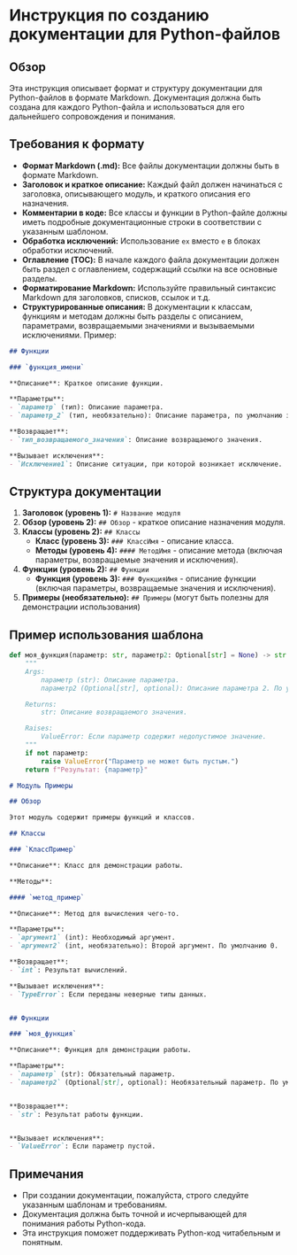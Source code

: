 # Инструкция по созданию документации для Python-файлов

## Обзор

Эта инструкция описывает формат и структуру документации для Python-файлов в формате Markdown.  Документация должна быть создана для каждого Python-файла и использоваться для его дальнейшего сопровождения и понимания.


## Требования к формату

* **Формат Markdown (.md):** Все файлы документации должны быть в формате Markdown.
* **Заголовок и краткое описание:** Каждый файл должен начинаться с заголовка, описывающего модуль, и краткого описания его назначения.
* **Комментарии в коде:** Все классы и функции в Python-файле должны иметь подробные документационные строки в соответствии с указанным шаблоном.
* **Обработка исключений:** Использование `ex` вместо `e` в блоках обработки исключений.
* **Оглавление (TOC):** В начале каждого файла документации должен быть раздел с оглавлением, содержащий ссылки на все основные разделы.
* **Форматирование Markdown:** Используйте правильный синтаксис Markdown для заголовков, списков, ссылок и т.д.
* **Структурированные описания:** В документации к классам, функциям и методам должны быть разделы с описанием, параметрами, возвращаемыми значениями и вызываемыми исключениями. Пример:

```markdown
## Функции

### `функция_имени`

**Описание**: Краткое описание функции.

**Параметры**:
- `параметр` (тип): Описание параметра.
- `параметр_2` (тип, необязательно): Описание параметра, по умолчанию значение.

**Возвращает**:
- `тип_возвращаемого_значения`: Описание возвращаемого значения.

**Вызывает исключения**:
- `Исключение1`: Описание ситуации, при которой возникает исключение.
```



## Структура документации

1. **Заголовок (уровень 1):** `# Название модуля`
2. **Обзор (уровень 2):** `## Обзор` - краткое описание назначения модуля.
3. **Классы (уровень 2):** `## Классы`
   - **Класс (уровень 3):** `### КлассИмя` - описание класса.
   - **Методы (уровень 4):** `#### МетодИмя` - описание метода (включая параметры, возвращаемые значения и исключения).
4. **Функции (уровень 2):** `## Функции`
   - **Функция (уровень 3):** `### ФункцияИмя` - описание функции (включая параметры, возвращаемые значения и исключения).
5. **Примеры (необязательно):** `## Примеры` (могут быть полезны для демонстрации использования)


##  Пример использования шаблона

```python
def моя_функция(параметр: str, параметр2: Optional[str] = None) -> str:
    """
    Args:
        параметр (str): Описание параметра.
        параметр2 (Optional[str], optional): Описание параметра 2. По умолчанию None.

    Returns:
        str: Описание возвращаемого значения.

    Raises:
        ValueError: Если параметр содержит недопустимое значение.
    """
    if not параметр:
        raise ValueError("Параметр не может быть пустым.")
    return f"Результат: {параметр}"
```

```markdown
# Модуль Примеры

## Обзор

Этот модуль содержит примеры функций и классов.

## Классы

### `КлассПример`

**Описание**: Класс для демонстрации работы.

**Методы**:

#### `метод_пример`

**Описание**: Метод для вычисления чего-то.

**Параметры**:
- `аргумент1` (int): Необходимый аргумент.
- `аргумент2` (int, необязательно): Второй аргумент. По умолчанию 0.

**Возвращает**:
- `int`: Результат вычислений.

**Вызывает исключения**:
- `TypeError`: Если переданы неверные типы данных.


## Функции

### `моя_функция`

**Описание**: Функция для демонстрации работы.

**Параметры**:
- `параметр` (str): Обязательный параметр.
- `параметр2` (Optional[str], optional): Необязательный параметр. По умолчанию None.


**Возвращает**:
- `str`: Результат работы функции.


**Вызывает исключения**:
- `ValueError`: Если параметр пустой.
```


##  Примечания

*  При создании документации, пожалуйста, строго следуйте указанным шаблонам и требованиям.
*  Документация должна быть точной и исчерпывающей для понимания работы Python-кода.
*  Эта инструкция поможет поддерживать Python-код читабельным и понятным.